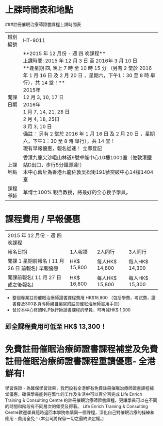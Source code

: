 # 上課時間表和地點

###註冊催眠治療師證書課程上課時間表

<table class="table">
<tr>
  <td>班別編號</td>
  <td>HT-9011</td>
</tr>
<tr>
  <td>開課日期</td>
  <td>
**2015 年 12 月份 - 週 四 晚課程** <br>
上課時間: 2015 年 12 月 3 日 至 2016年 3 月 10 日   <br>
**逢星期 四, 晚上 7 時 至 10 時 15 分 （另有 2 堂於 2016 年 1 月 16 日 及 2 月 20 日 ，星期六，下午1：30 至 8 時 舉行），共 14 堂！**   <br>
2015年  <br>
 12 月 3, 10, 17 日  <br>
 2016年  <br>
 1 月 7, 14, 21, 28 日  <br>
 2 月 4, 18, 25日  <br>
 3 月 3, 10 日  <br>
備註： 另有 2 堂於 2016 年 1 月 16 日 及 2 月 20 日 ，星期六，下午1：30 至 8 時 舉行），共 14 堂！   <br>
    現有早報優惠，報名從速！ 立即登記
  </td>
</tr>
<tr>
  <td>上課地點</td>
  <td>
    香港九龍尖沙咀山林道9號卓能中心10樓1001室（佐敦港鐵站D出口，步行5分鐘即達!）<br>
    本中心舊址為香港九龍佐敦吳松街191號突破中心14樓1404室
  </td>
</tr>
<tr>
  <td>課程導師</td>
  <td>華博士100% 親自教授，將最好的全心授予學員。</td>
</tr>
</table>


# 課程費用 / 早報優惠

<table class="table">
<tr>
  <td col="4">2015 年 12 月份 - 週 四 晚課程</td>
</tr>
<tr>
  <td>報名日期</td>
  <td>1人報讀</td>
  <td>2人同行</td>
  <td>3人同行</td>
</tr>
<tr>
  <td>開課 1 星期前報名 ( 11 月 26 日 前報名) <span class="label label-danger">早報優惠</span></td>
  <td>HK$ 15,800</td>
  <td>每人HK$ 14,800</td>
  <td>每人HK$ 14,300</td>
</tr>
<tr>
  <td>開課前報名( 11 月 27 日 或之後報名)</td>
  <td>HK$ 16,800</td>
  <td>每人HK$ 15,800</td>
  <td>每人HK$ 15,300</td>
</tr>
</table>

* 整個專業註冊催眠治療師證書課程費用 HK$16,800 （包括學費，考試費，證書費及300多頁導師親自編寫的註冊催眠治療師實用手冊）
* 曾於本中心修讀NLP執行師證書課程的學員，可再減HK$ 1,000
## 即全課程費用可低至 HK$ 13,300！

# 免費註冊催眠治療師證書課程補堂及免費註冊催眠治療師證書課程重讀優惠- 全港鮮有!

學習保證 - 為確保學習效果，我們設有全港鮮有免費註冊催眠治療師證書課程補堂優惠，確保學員能夠在繁忙的工作及生活中可以百分百完成 Life Enrich Training & Consulting Centre 的註冊催眠治療師證書課程，更讓學員可以在不同的時間和階段有不同層次的領受及得著。 Life Enrich Training & Consulting Centre歡迎學員隨時返回本學院修讀同一個課程，深化自己對催眠治療的操練和應用 - 費用全免！(本公司將保留一切之最終決定權。)

